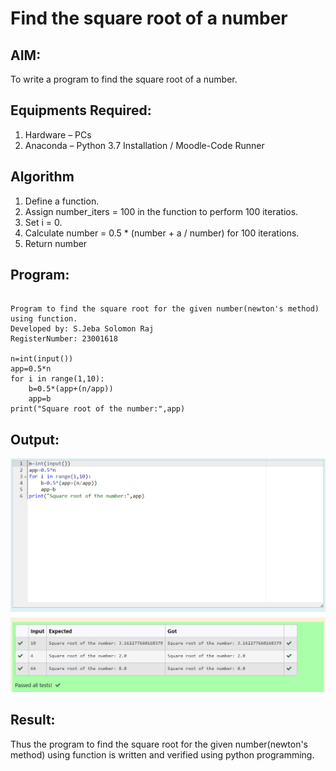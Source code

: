 # Find the square root of a number

## AIM:

To write a program to find the square root of a number.

## Equipments Required:

1. Hardware – PCs
2. Anaconda – Python 3.7 Installation / Moodle-Code Runner

## Algorithm

1. Define a function.
2. Assign number_iters = 100 in the function to perform 100 iteratios.
3. Set i = 0.
4. Calculate number = 0.5 \* (number + a / number) for 100 iterations.
5. Return number

## Program:

```

Program to find the square root for the given number(newton's method) using function.
Developed by: S.Jeba Solomon Raj
RegisterNumber: 23001618

n=int(input())
app=0.5*n
for i in range(1,10):
    b=0.5*(app+(n/app))
    app=b
print("Square root of the number:",app)

```

## Output:

![gcd of two number](/outputroot.png)

## Result:

Thus the program to find the square root for the given number(newton's method) using function is written and verified using python programming.
